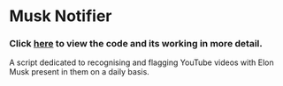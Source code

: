 # Musk Notifier
### Click [here](DeployerGitHub.html) to view the code and its working in more detail.

A script dedicated to recognising and flagging YouTube videos with Elon Musk present in them on a daily basis.



